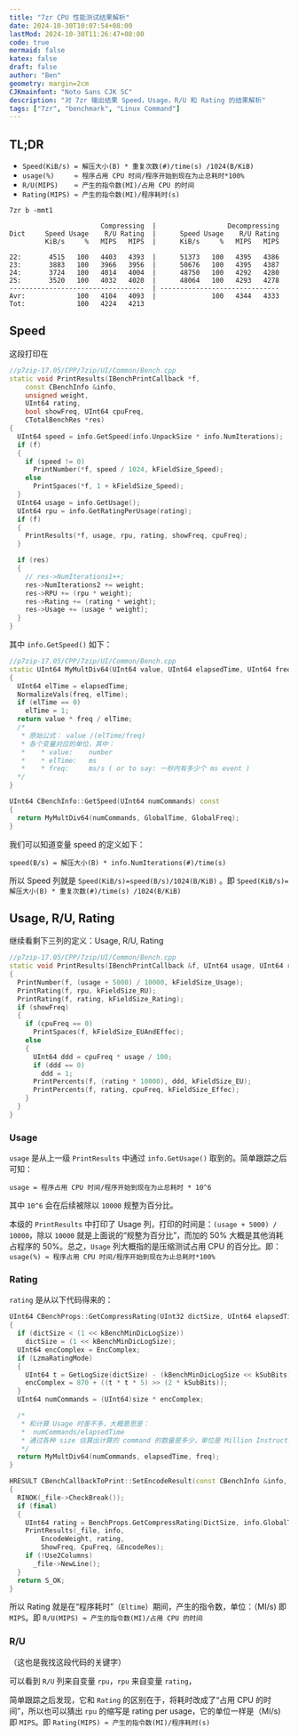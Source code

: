 ```yaml
---
title: "7zr CPU 性能测试结果解析"
date: 2024-10-30T10:07:54+08:00
lastMod: 2024-10-30T11:26:47+08:00
code: true
mermaid: false
katex: false
draft: false
author: "Ben"
geometry: margin=2cm
CJKmainfont: "Noto Sans CJK SC"
description: "对 7zr 输出结果 Speed，Usage，R/U 和 Rating 的结果解析"
tags: ["7zr", "benchmark", "Linux Command"]
---
```



## TL;DR

* `Speed(KiB/s) = 解压大小(B) * 重复次数(#)/time(s) /1024(B/KiB)`
* `usage(%)     ≈ 程序占用 CPU 时间/程序开始到现在为止总耗时*100%`
* `R/U(MIPS)    ≈ 产生的指令数(MI)/占用 CPU 的时间`
* `Rating(MIPS) ≈ 产生的指令数(MI)/程序耗时(s)`

`7zr b -mmt1`

```
                       Compressing  |                  Decompressing
Dict     Speed Usage    R/U Rating  |      Speed Usage    R/U Rating
         KiB/s     %   MIPS   MIPS  |      KiB/s     %   MIPS   MIPS

22:       4515   100   4403   4393  |      51373   100   4395   4386
23:       3883   100   3966   3956  |      50676   100   4395   4387
24:       3724   100   4014   4004  |      48750   100   4292   4280
25:       3520   100   4032   4020  |      48064   100   4293   4278
----------------------------------  | ------------------------------
Avr:             100   4104   4093  |              100   4344   4333
Tot:             100   4224   4213
```

## Speed

这段打印在

```cpp
//p7zip-17.05/CPP/7zip/UI/Common/Bench.cpp
static void PrintResults(IBenchPrintCallback *f,
    const CBenchInfo &info,
    unsigned weight,
    UInt64 rating,
    bool showFreq, UInt64 cpuFreq,
    CTotalBenchRes *res)
{
  UInt64 speed = info.GetSpeed(info.UnpackSize * info.NumIterations);
  if (f)
  {
    if (speed != 0)
      PrintNumber(*f, speed / 1024, kFieldSize_Speed);
    else
      PrintSpaces(*f, 1 + kFieldSize_Speed);
  }
  UInt64 usage = info.GetUsage();
  UInt64 rpu = info.GetRatingPerUsage(rating);
  if (f)
  {
    PrintResults(*f, usage, rpu, rating, showFreq, cpuFreq);
  }

  if (res)
  {
    // res->NumIterations1++;
    res->NumIterations2 += weight;
    res->RPU += (rpu * weight);
    res->Rating += (rating * weight);
    res->Usage += (usage * weight);
  }
}
```

其中 `info.GetSpeed()` 如下：

```cpp
//p7zip-17.05/CPP/7zip/UI/Common/Bench.cpp
static UInt64 MyMultDiv64(UInt64 value, UInt64 elapsedTime, UInt64 freq)
{
  UInt64 elTime = elapsedTime;
  NormalizeVals(freq, elTime);
  if (elTime == 0)
    elTime = 1;
  return value * freq / elTime;
  /*
   * 原始公式： value /(elTime/freq)
   * 各个变量对应的单位，其中：
   *    * value:    number
   *    * elTime:   ms
   *    * freq:     ms/s ( or to say: 一秒内有多少个 ms event )
  */
}

UInt64 CBenchInfo::GetSpeed(UInt64 numCommands) const
{
  return MyMultDiv64(numCommands, GlobalTime, GlobalFreq);
}
```


我们可以知道变量 speed 的定义如下：

```
speed(B/s) = 解压大小(B) * info.NumIterations(#)/time(s)
```

所以 Speed 列就是 `Speed(KiB/s)=speed(B/s)/1024(B/KiB)` 。即 `Speed(KiB/s)=解压大小(B) * 重复次数(#)/time(s) /1024(B/KiB)`

## Usage, R/U, Rating
继续看剩下三列的定义：Usage, R/U, Rating

```cpp
//p7zip-17.05/CPP/7zip/UI/Common/Bench.cpp
static void PrintResults(IBenchPrintCallback &f, UInt64 usage, UInt64 rpu, UInt64 rating, bool showFreq, UInt64 cpuFreq)
{
  PrintNumber(f, (usage + 5000) / 10000, kFieldSize_Usage);
  PrintRating(f, rpu, kFieldSize_RU);
  PrintRating(f, rating, kFieldSize_Rating);
  if (showFreq)
  {
    if (cpuFreq == 0)
      PrintSpaces(f, kFieldSize_EUAndEffec);
    else
    {
      UInt64 ddd = cpuFreq * usage / 100;
      if (ddd == 0)
        ddd = 1;
      PrintPercents(f, (rating * 10000), ddd, kFieldSize_EU);
      PrintPercents(f, rating, cpuFreq, kFieldSize_Effec);
    }
  }
}
```

### Usage

`usage` 是从上一级 `PrintResults` 中通过 `info.GetUsage()` 取到的。简单跟踪之后可知：

```
usage = 程序占用 CPU 时间/程序开始到现在为止总耗时 * 10^6
```

其中 `10^6` 会在后续被除以 `10000` 规整为百分比。

本级的 `PrintResults` 中打印了 Usage 列，打印的时间是：`(usage + 5000) / 10000`，除以 `10000` 就是上面说的“规整为百分比”，而加的 50% 大概是其他消耗占程序的 50%。总之，`Usage` 列大概指的是压缩测试占用 CPU 的百分比。即：`usage(%) ≈ 程序占用 CPU 时间/程序开始到现在为止总耗时*100%`

### Rating
`rating` 是从以下代码得来的：

```cpp
UInt64 CBenchProps::GetCompressRating(UInt32 dictSize, UInt64 elapsedTime, UInt64 freq, UInt64 size)
{
  if (dictSize < (1 << kBenchMinDicLogSize))
    dictSize = (1 << kBenchMinDicLogSize);
  UInt64 encComplex = EncComplex;
  if (LzmaRatingMode)
  {
    UInt64 t = GetLogSize(dictSize) - (kBenchMinDicLogSize << kSubBits);
    encComplex = 870 + ((t * t * 5) >> (2 * kSubBits));
  }
  UInt64 numCommands = (UInt64)size * encComplex;

  /*
   * 和计算 Usage 时差不多，大概意思是：
   *  numCommands/elapsedTime
   * 通过各种 size 估算出计算的 command 的数量是多少，单位是 Million Instruction （因为后面没见到除以 1,000,000）
   */
  return MyMultDiv64(numCommands, elapsedTime, freq);
}

HRESULT CBenchCallbackToPrint::SetEncodeResult(const CBenchInfo &info, bool final)
{
  RINOK(_file->CheckBreak());
  if (final)
  {
    UInt64 rating = BenchProps.GetCompressRating(DictSize, info.GlobalTime, info.GlobalFreq, info.UnpackSize * info.NumIterations);
    PrintResults(_file, info,
        EncodeWeight, rating,
        ShowFreq, CpuFreq, &EncodeRes);
    if (!Use2Columns)
      _file->NewLine();
  }
  return S_OK;
}
```

所以 Rating 就是在“程序耗时”（`Eltime`）期间，产生的指令数，单位：（MI/s) 即 `MIPS`。即 `R/U(MIPS) ≈ 产生的指令数(MI)/占用 CPU 的时间`

### R/U
（这也是我找这段代码的关键字）

可以看到 `R/U` 列来自变量 `rpu`，`rpu` 来自变量 `rating`，

简单跟踪之后发现，它和 `Rating` 的区别在于，将耗时改成了“占用 CPU 的时间”，所以也可以猜出 `rpu` 的缩写是 rating per usage，它的单位一样是（MI/s) 即 `MIPS`。即 `Rating(MIPS) ≈ 产生的指令数(MI)/程序耗时(s)`


